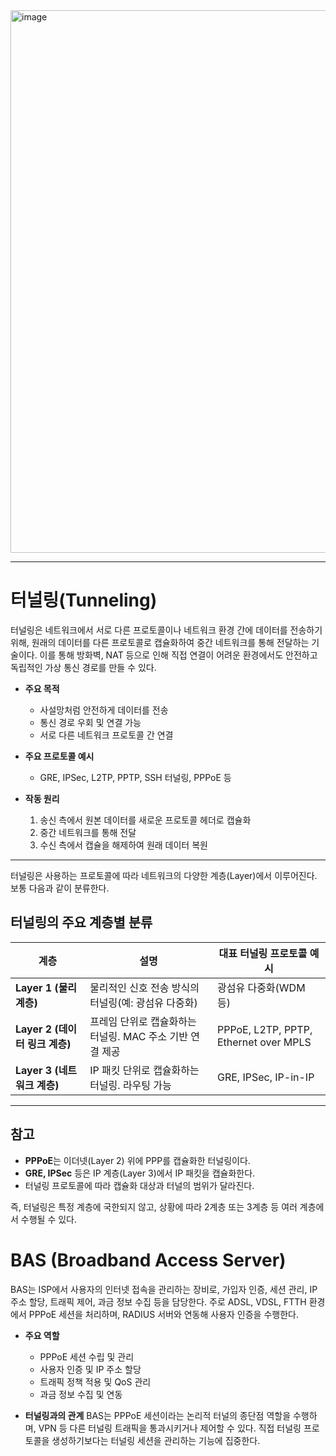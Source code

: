 <img width="868" alt="image" src="https://github.com/user-attachments/assets/0a3c3c23-6bf1-4138-85a7-a02fefe1d799" />

---

# 터널링(Tunneling)

터널링은 네트워크에서 서로 다른 프로토콜이나 네트워크 환경 간에 데이터를 전송하기 위해, 원래의 데이터를 다른 프로토콜로 캡슐화하여 중간 네트워크를 통해 전달하는 기술이다.
이를 통해 방화벽, NAT 등으로 인해 직접 연결이 어려운 환경에서도 안전하고 독립적인 가상 통신 경로를 만들 수 있다.

* **주요 목적**

  * 사설망처럼 안전하게 데이터를 전송
  * 통신 경로 우회 및 연결 가능
  * 서로 다른 네트워크 프로토콜 간 연결

* **주요 프로토콜 예시**

  * GRE, IPSec, L2TP, PPTP, SSH 터널링, PPPoE 등

* **작동 원리**

  1. 송신 측에서 원본 데이터를 새로운 프로토콜 헤더로 캡슐화
  2. 중간 네트워크를 통해 전달
  3. 수신 측에서 캡슐을 해제하여 원래 데이터 복원

---
터널링은 사용하는 프로토콜에 따라 네트워크의 다양한 계층(Layer)에서 이루어진다. 보통 다음과 같이 분류한다.

## 터널링의 주요 계층별 분류

| 계층                      | 설명                                 | 대표 터널링 프로토콜 예시                        |
| ----------------------- | ---------------------------------- | ------------------------------------- |
| **Layer 1 (물리계층)**      | 물리적인 신호 전송 방식의 터널링(예: 광섬유 다중화)     | 광섬유 다중화(WDM 등)                        |
| **Layer 2 (데이터 링크 계층)** | 프레임 단위로 캡슐화하는 터널링. MAC 주소 기반 연결 제공 | PPPoE, L2TP, PPTP, Ethernet over MPLS |
| **Layer 3 (네트워크 계층)**   | IP 패킷 단위로 캡슐화하는 터널링. 라우팅 가능        | GRE, IPSec, IP-in-IP                  |

---

## 참고

* **PPPoE**는 이더넷(Layer 2) 위에 PPP를 캡슐화한 터널링이다.
* **GRE, IPSec** 등은 IP 계층(Layer 3)에서 IP 패킷을 캡슐화한다.
* 터널링 프로토콜에 따라 캡슐화 대상과 터널의 범위가 달라진다.

즉, 터널링은 특정 계층에 국한되지 않고, 상황에 따라 2계층 또는 3계층 등 여러 계층에서 수행될 수 있다.


# BAS (Broadband Access Server)

BAS는 ISP에서 사용자의 인터넷 접속을 관리하는 장비로, 가입자 인증, 세션 관리, IP 주소 할당, 트래픽 제어, 과금 정보 수집 등을 담당한다.
주로 ADSL, VDSL, FTTH 환경에서 PPPoE 세션을 처리하며, RADIUS 서버와 연동해 사용자 인증을 수행한다.

* **주요 역할**

  * PPPoE 세션 수립 및 관리
  * 사용자 인증 및 IP 주소 할당
  * 트래픽 정책 적용 및 QoS 관리
  * 과금 정보 수집 및 연동

* **터널링과의 관계**
  BAS는 PPPoE 세션이라는 논리적 터널의 종단점 역할을 수행하며, VPN 등 다른 터널링 트래픽을 통과시키거나 제어할 수 있다.
  직접 터널링 프로토콜을 생성하기보다는 터널링 세션을 관리하는 기능에 집중한다.

